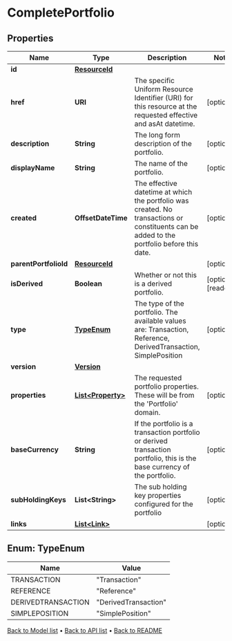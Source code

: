 

# CompletePortfolio


## Properties

| Name | Type | Description | Notes |
|------------ | ------------- | ------------- | -------------|
|**id** | [**ResourceId**](ResourceId.md) |  |  |
|**href** | **URI** | The specific Uniform Resource Identifier (URI) for this resource at the requested effective and asAt datetime. |  [optional] |
|**description** | **String** | The long form description of the portfolio. |  [optional] |
|**displayName** | **String** | The name of the portfolio. |  [optional] |
|**created** | **OffsetDateTime** | The effective datetime at which the portfolio was created. No transactions or constituents can be added to the portfolio before this date. |  [optional] |
|**parentPortfolioId** | [**ResourceId**](ResourceId.md) |  |  [optional] |
|**isDerived** | **Boolean** | Whether or not this is a derived portfolio. |  [optional] [readonly] |
|**type** | [**TypeEnum**](#TypeEnum) | The type of the portfolio. The available values are: Transaction, Reference, DerivedTransaction, SimplePosition |  [optional] |
|**version** | [**Version**](Version.md) |  |  |
|**properties** | [**List&lt;Property&gt;**](Property.md) | The requested portfolio properties. These will be from the &#39;Portfolio&#39; domain. |  [optional] |
|**baseCurrency** | **String** | If the portfolio is a transaction portfolio or derived transaction portfolio, this is the base currency of the portfolio. |  [optional] |
|**subHoldingKeys** | **List&lt;String&gt;** | The sub holding key properties configured for the portfolio |  [optional] |
|**links** | [**List&lt;Link&gt;**](Link.md) |  |  [optional] |



## Enum: TypeEnum

| Name | Value |
|---- | -----|
| TRANSACTION | &quot;Transaction&quot; |
| REFERENCE | &quot;Reference&quot; |
| DERIVEDTRANSACTION | &quot;DerivedTransaction&quot; |
| SIMPLEPOSITION | &quot;SimplePosition&quot; |



[Back to Model list](../README.md#documentation-for-models) &#8226; [Back to API list](../README.md#documentation-for-api-endpoints) &#8226; [Back to README](../README.md)


